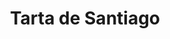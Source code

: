 ---
layout: recette
categories: [recettes]
hidden: true
lang: fr
sitemap: false
title: Tarta de Santiago
type: sucre
recettes:
  Classique:
    ingredients: 
      - nom: oeufs 
        qte: 4
        variable: true
      - nom: sucre
        qte: 100
        unite: gr
      - nom: poudre d'amandes
        qte: 200
        unite: gr
      - nom: beurre
        qte: 100
        unite: gr
      - nom: cannelle
        qte: 0.5
        unite: cuillère à café
      - nom: gingembre
        qte: 0.5
        unite: cuillère à café
      - nom: cardamome
        qte: 0.25
        unite: cuillère à café
      - nom: zestes de citron
      - nom: zestes d'orange
    preconditions:
      - Préchauffer le four à 180°C
    etapes:
      - label: Préparation
        details:
          - Faire fondre le beurre
          - Battre les oeufs avec le sucre
          - Ajouter le beurre fondu et mélanger
          - Ajouter la poudre d'amandes, les épices et les zestes
          - Mélanger
          - Verser dans un moule
      - label: Cuisson
        emoji: 🔥
        details: 
          - Cuire 30 minutes à 180°C
          - Laisser refroidir le gâteau à température ambiante
          - Démouler
          - Saupoudrer de sucre glace (au moment de servir)
---
